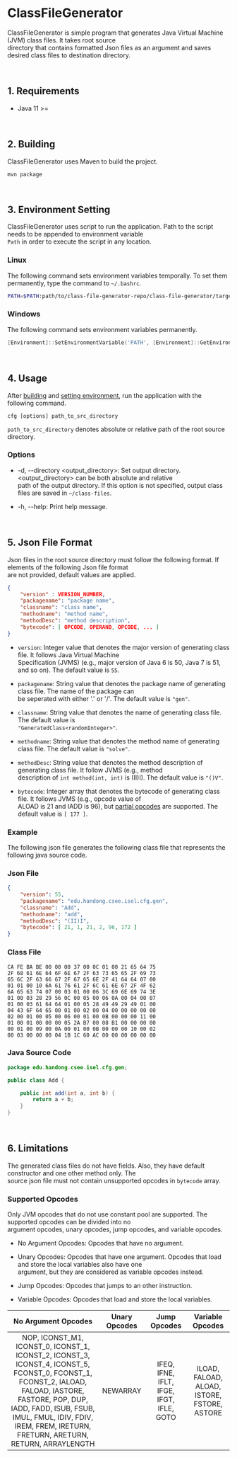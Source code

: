 # ClassFileGenerator

ClassFileGenerator is simple program that generates Java Virtual Machine (JVM) class files. It takes root source  
directory that contains formatted Json files as an argument and saves desired class files to destination directory.  

</br>

## 1. Requirements

- Java 11 >=

</br>

## 2. Building

ClassFileGenerator uses Maven to build the project.  

```console
mvn package
```

</br>

## 3. Environment Setting

ClassFileGenerator uses script to run the application. Path to the script needs to be appended to environment variable  
`Path` in order to execute the script in any location.

### Linux

The following command sets environment variables temporally. To set them permanently, type the command to `~/.bashrc`.

```bash
PATH=$PATH:path/to/class-file-generator-repo/class-file-generator/target/appassembler/bin
```

### Windows

The following command sets environment variables permanently.

```powershell
[Environment]::SetEnvironmentVariable('PATH', [Environment]::GetEnvironmentVariable('PATH', 'Machine') + ';path\to\class-file-generator-repo\class-file-generator\target\appassembler\bin', 'Machine')
```

</br>

## 4. Usage

After [building](#2-building) and [setting environment](#3-environment-setting), run the application with the  
following command.

```console
cfg [options] path_to_src_directory
```

`path_to_src_directory` denotes absolute or relative path of the root source directory.

### Options

- -d, --directory <output_directory>: Set output directory. <output_directory> can be both absolute and relative  
  path of the output directory. If this option is not specified, output class files are saved in `~/class-files`.

- -h, --help: Print help message.

</br>

## 5. Json File Format

Json files in the root source directory must follow the following format. If elements of the following Json file format  
are not provided, default values are applied.

```json
{
    "version" : VERSION_NUMBER,
    "packagename": "package name",
    "classname": "class name",
    "methodname": "method name",
    "methodDesc": "method description",
    "bytecode": [ OPCODE, OPERAND, OPCODE, ... ]
}

```

- `version`: Integer value that denotes the major version of generating class file. It follows Java Virtual Machine  
  Specification (JVMS) (e.g., major version of Java 6 is 50, Java 7 is 51, and so on). The default value is `55`.

- `packagename`: String value that denotes the package name of generating class file. The name of the package can  
  be seperated with either '.' or '/'. The default value is `"gen"`.
  
- `classname`: String value that denotes the name of generating class file. The default value is  
  `"GeneratedClass<randomInteger>"`.

- `methodname`: String value that denotes the method name of generating class file. The default value is `"solve"`.
  
- `methodDesc`: String value that denotes the method description of generating class file. It follow JVMS (e.g., method  
  description of `int method(int, int)` is (II)I). The default value is `"()V"`.

- `bytecode`: Integer array that denotes the bytecode of generating class file. It follows JVMS (e.g., opcode value of  
  ALOAD is 21 and IADD is 96), but [partial opcodes](#supported-opcodes) are supported. The default value is `[ 177 ]`.

### Example

The following json file generates the following class file that represents the following java source code.

### Json File

```json
{
    "version": 55, 
    "packagename": "edu.handong.csee.isel.cfg.gen",
    "classname": "Add", 
    "methodname": "add",
    "methodDesc": "(II)I",
    "bytecode": [ 21, 1, 21, 2, 96, 172 ]
}

```

### Class File

```class
CA FE BA BE 00 00 00 37 00 0C 01 00 21 65 64 75  
2F 68 61 6E 64 6F 6E 67 2F 63 73 65 65 2F 69 73  
65 6C 2F 63 66 67 2F 67 65 6E 2F 41 64 64 07 00  
01 01 00 10 6A 61 76 61 2F 6C 61 6E 67 2F 4F 62  
6A 65 63 74 07 00 03 01 00 06 3C 69 6E 69 74 3E  
01 00 03 28 29 56 0C 00 05 00 06 0A 00 04 00 07  
01 00 03 61 64 64 01 00 05 28 49 49 29 49 01 00  
04 43 6F 64 65 00 01 00 02 00 04 00 00 00 00 00  
02 00 01 00 05 00 06 00 01 00 0B 00 00 00 11 00  
01 00 01 00 00 00 05 2A B7 00 08 B1 00 00 00 00  
00 01 00 09 00 0A 00 01 00 0B 00 00 00 10 00 02 
00 03 00 00 00 04 1B 1C 60 AC 00 00 00 00 00 00 

```

### Java Source Code

```java
package edu.handong.csee.isel.cfg.gen;

public class Add {

    public int add(int a, int b) {
        return a + b;
    }
}

```

</br>

## 6. Limitations

The generated class files do not have fields. Also, they have default constructor and one other method only. The  
source json file must not contain unsupported opcodes in `bytecode` array.

### Supported Opcodes

Only JVM opcodes that do not use constant pool are supported. The supported opcodes can be divided into no  
argument opcodes, unary opcodes, jump opcodes, and variable opcodes.

- No Argument Opcodes: Opcodes that have no argument.  

- Unary Opcodes: Opcodes that have one argument. Opcodes that load and store the local variables also have one  
  argument, but they are considered as variable opcodes instead.

- Jump Opcodes: Opcodes that jumps to an other instruction.

- Variable Opcodes: Opcodes that load and store the local variables.

| No Argument Opcodes | Unary Opcodes | Jump Opcodes | Variable Opcodes |
| :-----------------: | :-----------: | :----------: | :--------------: |
| NOP, ICONST_M1, ICONST_0, ICONST_1, ICONST_2, ICONST_3, ICONST_4, ICONST_5, FCONST_0, FCONST_1, FCONST_2, IALOAD, FALOAD, IASTORE, FASTORE, POP, DUP, IADD, FADD, ISUB, FSUB, IMUL, FMUL, IDIV, FDIV, IREM, FREM, IRETURN, FRETURN, ARETURN, RETURN, ARRAYLENGTH | NEWARRAY | IFEQ, IFNE, IFLT, IFGE, IFGT, IFLE, GOTO | ILOAD, FALOAD, ALOAD, ISTORE, FSTORE, ASTORE |  
